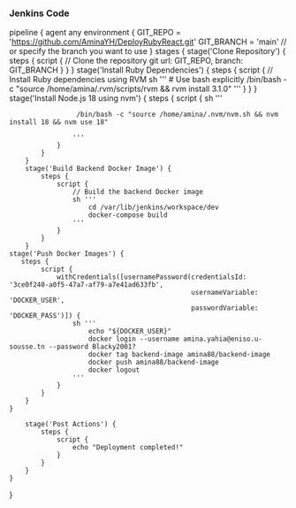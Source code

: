 ### Jenkins Code
pipeline {
    agent any
    environment {
        GIT_REPO = 'https://github.com/AminaYH/DeployRubyReact.git'
        GIT_BRANCH = 'main'  // or specify the branch you want to use
    }
    stages {
        stage('Clone Repository') {
            steps {
                script {
                    // Clone the repository
                    git url: GIT_REPO, branch: GIT_BRANCH
                }
            }
        }
        stage('Install Ruby Dependencies') {
            steps {
                script {
                    // Install Ruby dependencies using RVM
                    sh '''
                        # Use bash explicitly
                        /bin/bash -c "source /home/amina/.rvm/scripts/rvm && rvm install 3.1.0"
                    '''
                }
            }
        }
         stage('Install Node.js 18 using nvm') {
            steps {
                script {
                    sh '''
                       
                     /bin/bash -c "source /home/amina/.nvm/nvm.sh && nvm install 18 && nvm use 18"

                    '''
                }
            }
        }
        stage('Build Backend Docker Image') {
            steps {
                script {
                    // Build the backend Docker image
                    sh '''
                        cd /var/lib/jenkins/workspace/dev
                        docker-compose build
                    '''
                }
            }
        }
    stage('Push Docker Images') {
       steps {
            script {
                withCredentials([usernamePassword(credentialsId: '3ce0f240-a0f5-47a7-af79-a7e41ad633fb', 
                                                  usernameVariable: 'DOCKER_USER', 
                                                  passwordVariable: 'DOCKER_PASS')]) {
                    sh '''
                        echo "${DOCKER_USER}"
                        docker login --username amina.yahia@eniso.u-sousse.tn --password Blacky2001?
                        docker tag backend-image amina88/backend-image
                        docker push amina88/backend-image
                        docker logout
                    '''
                }
            }
        }
    }

        stage('Post Actions') {
            steps {
                script {
                    echo "Deployment completed!"
                }
            }
        }
    }
}
